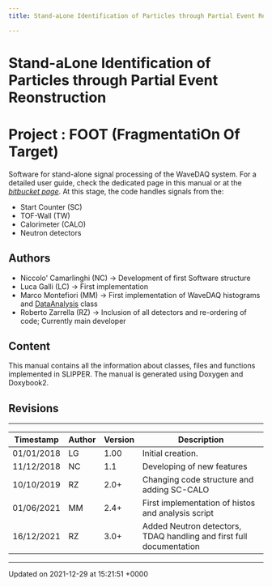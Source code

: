 ```yaml
---
title: Stand-aLone Identification of Particles through Partial Event Reonstruction

---
```


# Stand-aLone Identification of Particles through Partial Event Reonstruction




# Project     : FOOT (FragmentatiOn Of Target)

Software for stand-alone signal processing of the WaveDAQ system. For a detailed user guide, check the dedicated page in this manual or at the [_bitbucket page_](https://bitbucket.org/rzarrella/slipper/src/master/). At this stage, the code handles signals from the:

* Start Counter (SC)
* TOF-Wall (TW)
* Calorimeter (CALO)
* Neutron detectors

## Authors



* Niccolo' Camarlinghi (NC) -> Development of first Software structure
* Luca Galli (LC) -> First implementation
* Marco Montefiori (MM) -> First implementation of WaveDAQ histograms and [DataAnalysis](/Classes/classDataAnalysis.md) class
* Roberto Zarrella (RZ) -> Inclusion of all detectors and re-ordering of code; Currently main developer

## Content

This manual contains all the information about classes, files and functions implemented in SLIPPER. The manual is generated using Doxygen and Doxybook2.


## Revisions



------------------


| Timestamp    | Author    | Version    | Description     |
|  -------- | -------- | -------- | -------- |
| 01/01/2018    | LG    | 1.00    | Initial creation.     |
| 11/12/2018    | NC    | 1.1    | Developing of new features     |
| 10/10/2019    | RZ    | 2.0+    | Changing code structure and adding SC-CALO     |
| 01/06/2021    | MM    | 2.4+    | First implementation of histos and analysis script     |
| 16/12/2021    | RZ    | 3.0+    | Added Neutron detectors, TDAQ handling and first full documentation    |

-------------------------------

Updated on 2021-12-29 at 15:21:51 +0000
